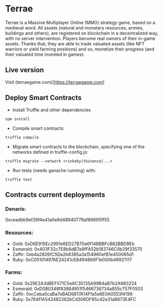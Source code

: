 # Terrae

Terrae is a Massive Multiplayer Online (MMO) strategy game, based on a medieval word. All assets (natural and monetary resources, armies, buildings and others), are registered on blockchain in a decentralized way, with no server intervention. Players become real owners of their in-game assets. Thanks that, they are able to trade valuated assets (like NFT warriors or yield farming positions) and so, monetize their progress (and their valuated time invested in games).

## Live version

Visit (terraegame.com)[https://terraegame.com]

## Deploy Smart Contracts

- Install Truffle and other dependencies
```
npm install
```

- Compile smart contracts:

```
truffle compile
```

- Migrate smart contracts to the blockchain, specifying one of the networks defined in truffle-config.js:

```
truffle migrate --network <rinkeby|tbinance|...>
```

- Run tests (needs ganache running) with:

```
truffle test
```

## Contracts current deployments

### Denaris:
0xceadbb9ef26f4e41a0e8d48940779af89695ff55

### Resources:
- Gold: 0xD6E915Ec2991e6ED27B70e6f14BBBFcB82BBD8Eb
- Esmerald: 0x403F32c7E8b8dB7a8fFA52b183746C0b29f33570
- Zaffir: 0xb4a2826fC5Da2b8385a3a154960efB1e450065d1
- Ruby: 0xC05101497AE24241cE8494866F1e000b49921117

### Farms:
- Gold: 0x29E2A3dBEF571C5e8C35135A99B4aB7b2A983224
- Esmerald: 0xD080348f83864951f5466736734a855c757F0503
- Zaffir: 0xcCeba5caBa7eBAD6817A14Ffa5e6E0A0553f4199
- Ruby: 0x764f1A542482382bCd306DF95c42e31aB873E4FC